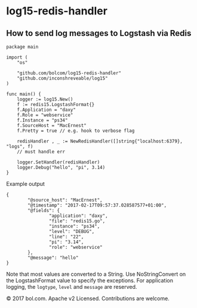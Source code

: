 # log15-redis-handler
	
## How to send log messages to Logstash via Redis

	package main

	import (
		"os"

		"github.com/bolcom/log15-redis-handler"
		"github.com/inconshreveable/log15"
	)

	func main() {
		logger := log15.New()
		f := redis15.LogstashFormat{}
		f.Application = "daxy"
		f.Role = "webservice"
		f.Instance = "ps34"
		f.SourceHost = "MacErnest"
		f.Pretty = true // e.g. hook to verbose flag

		redisHandler , _ := NewRedisHandler([]string{"localhost:6379}, "logs", f) 
		// must handle err

		logger.SetHandler(redisHandler)
		logger.Debug("hello", "pi", 3.14)
	}

Example output

	{
			"@source_host": "MacErnest",
			"@timestamp": "2017-02-17T09:57:37.028587577+01:00",
			"@fields": {
					"application": "daxy",
					"file": "redis15.go",
					"instance": "ps34",
					"level": "DEBUG",
					"line": "22",
					"pi": "3.14",
					"role": "webservice"
			},
			"@message": "hello"
	}

Note that most values are converted to a String. 
Use NoStringConvert on the LogstashFormat value to specify the exceptions.
For application logging, the `logtype`, `level` and `message` are reserved.

© 2017 bol.com. Apache v2 Licensed. Contributions are welcome.